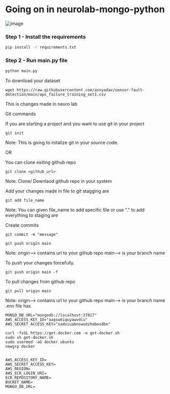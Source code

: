 # Going on in neurolab-mongo-python

![image](https://user-images.githubusercontent.com/57321948/196933065-4b16c235-f3b9-4391-9cfe-4affcec87c35.png)

### Step 1 - Install the requirements

```bash
pip install -r requirements.txt
```

### Step 2 - Run main.py file

```bash
python main.py
```

To download your dataset

```
wget https://raw.githubusercontent.com/avnyadav/sensor-fault-detection/main/aps_failure_training_set1.csv
```

This is changes made in neuro lab


Git commands

If you are starting a project and you want to use git in your project
```
git init
```
Note: This is going to initalize git in your source code.


OR

You can clone exiting github repo
```
git clone <github_url>
```
Note: Clone/ Downlaod github  repo in your system


Add your changes made in file to git stagging are
```
git add file_name
```
Note: You can given file_name to add specific file or use "." to add everything to staging are


Create commits
```
git commit -m "message"
```

```
git push origin main
```
Note: origin--> contains url to your github repo
main--> is your branch name 

To push your changes forcefully.
```
git push origin main -f
```


To pull  changes from github repo
```
git pull origin main
```
Note: origin--> contains url to your github repo
main--> is your branch name
.env file has
```
MONGO_DB_URL="mongodb://localhost:27017"
AWS_ACCESS_KEY_ID="aagswdiquyawvdiu"
AWS_SECRET_ACCESS_KEY="sadoiuabnswodihabosdbn"
```

```
curl -fsSL https://get.docker.com -o get-docker.sh
sudo sh get-docker.sh
sudo usermod -aG docker ubuntu
newgrp docker
```


```

AWS_ACCESS_KEY_ID=
AWS_SECRET_ACCESS_KEY=
AWS_REGION=
AWS_ECR_LOGIN_URI=
ECR_REPOSITORY_NAME=
BUCKET_NAME=
MONGO_DB_URL=
```


